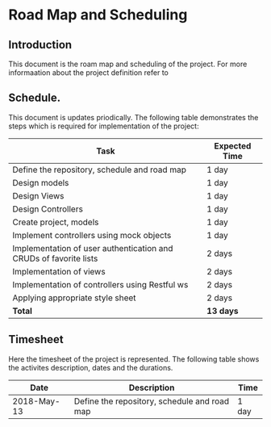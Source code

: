 # Road Map and Scheduling
## Introduction
This document is the roam map and scheduling of the project.  For more informaation about the project definition refer to
## Schedule.
This document is updates priodically. The following table demonstrates the steps which is required for implementation of the project:

| Task                                                          | Expected Time |
|---------------------------------------------------------------|---------------|
| Define the repository, schedule and road map				    |1 day          |
|Design models								                    |1 day          |
|Design Views								                    |1 day          |
|Design Controllers							                    |1 day          |
|Create project, models							                |1 day          |
|Implement controllers using mock objects				        |1 day          |
|Implementation of user authentication and CRUDs of favorite lists	|2 days     |
|Implementation of views							                |2 days     |
|Implementation of controllers using Restful ws				        |2 days     |
|Applying appropriate style sheet					                |2 days     |
|**Total**								                            |**13 days**|
## Timesheet
Here the timesheet of the project is represented. The following table shows the activites description, dates and the durations. 

 Date | Description | Time 
------|-------------|------
2018-May-13	|Define the repository, schedule and road map	|	1 day


